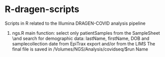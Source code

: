 # R-dragen-scripts
Scripts in R related to the Illumina DRAGEN-COVID analysis pipeline

1. ngs.R
   main function: select only  patientSamples from the SampleSheet \and search for demographic data: lastName, firstName, DOB and samplecollection date from EpiTrax export and/or from the LIMS
   The final file is saved in /Volumes/NGS/Analysis/covidseq/$run Name

